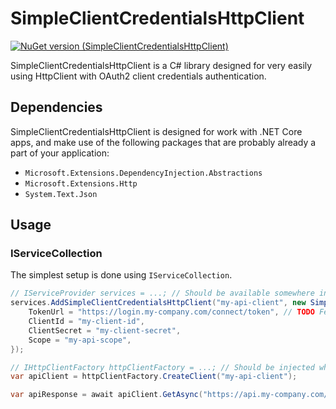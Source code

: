 # SimpleClientCredentialsHttpClient
[![NuGet version (SimpleClientCredentialsHttpClient)](https://img.shields.io/nuget/v/SimpleClientCredentialsHttpClient.svg?style=flat-square)](https://www.nuget.org/packages/SimpleClientCredentialsHttpClient/)

SimpleClientCredentialsHttpClient is a C# library designed for very easily using HttpClient with OAuth2 client credentials authentication.

## Dependencies
SimpleClientCredentialsHttpClient is designed for work with .NET Core apps, and make use of the following packages that are probably already a part of your application:
* `Microsoft.Extensions.DependencyInjection.Abstractions`
* `Microsoft.Extensions.Http`
* `System.Text.Json`

## Usage

### IServiceCollection

The simplest setup is done using `IServiceCollection`.

```csharp
// IServiceProvider services = ...; // Should be available somewhere in your Startup.cs or Program.cs
services.AddSimpleClientCredentialsHttpClient("my-api-client", new SimpleOptions() {
    TokenUrl = "https://login.my-company.com/connect/token", // TODO Fetch settings from config
    ClientId = "my-client-id",
    ClientSecret = "my-client-secret",
    Scope = "my-api-scope",
});

// IHttpClientFactory httpClientFactory = ...; // Should be injected where you need to use the API Client
var apiClient = httpClientFactory.CreateClient("my-api-client");

var apiResponse = await apiClient.GetAsync("https://api.my-company.com/sensitive-stuff");
```